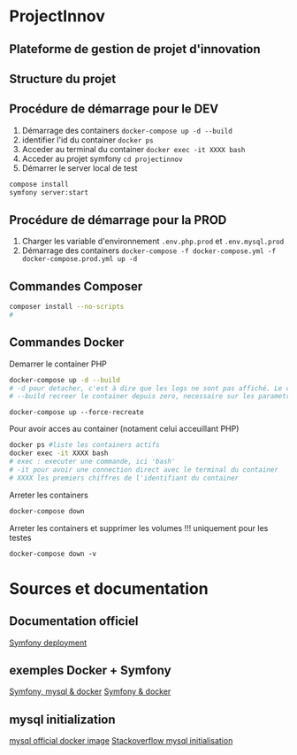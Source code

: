 # ProjectInnov
## Plateforme de gestion de projet d'innovation

## Structure du projet


## Procédure de démarrage pour le DEV
1. Démarrage des containers `docker-compose up -d --build`
2. identifier l'id du container `docker ps`
3. Acceder au terminal du container `docker exec -it XXXX bash`
4. Acceder au projet symfony `cd projectinnov`
5. Démarrer le server local de test 
``` sh  
compose install 
symfony server:start
```

## Procédure de démarrage pour la PROD
1. Charger les variable d'environnement `.env.php.prod` et `.env.mysql.prod`
2. Démarrage des containers `docker-compose -f docker-compose.yml -f docker-compose.prod.yml up -d`



## Commandes Composer
``` sh
composer install --no-scripts
# 
```



## Commandes Docker

Demarrer le container PHP
``` sh
docker-compose up -d --build
# -d pour detacher, c'est à dire que les logs ne sont pas affiché. Le container est actif en tâche de fond.
# --build recreer le container depuis zero, necessaire sur les parametre d'un Dockerfile a été modifié
```

``` 
docker-compose up --force-recreate
```

Pour avoir acces au container (notament celui acceuillant PHP)
``` sh
docker ps #liste les containers actifs
docker exec -it XXXX bash 
# exec : executer une commande, ici 'bash'
# -it pour avoir une connection direct avec le terminal du container
# XXXX les premiers chiffres de l'identifiant du container 
```

Arreter les containers
``` sh
docker-compose down
```

Arreter les containers et supprimer les volumes !!! uniquement pour les testes 
```
docker-compose down -v
```

# Sources et documentation

## Documentation officiel
[Symfony deployment](https://symfony.com/doc/current/deployment.html)

## exemples Docker + Symfony
[Symfony, mysql & docker](https://www.clemdesign.fr/blog/2020/docker-configurer-un-projet-symfony-partie-1-deployer-php-fpm-et-nginx)
[Symfony & docker](https://webdevpro.net/utiliser-symfony-dans-docker/)

## mysql initialization
[mysql official docker image](https://hub.docker.com/_/mysql)
[Stackoverflow mysql initialisation](https://stackoverflow.com/questions/38504257/mysql-scripts-in-docker-entrypoint-initdb-are-not-executed/52715521)